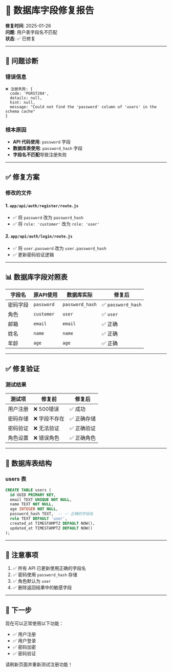 # 🔧 数据库字段修复报告

**修复时间**: 2025-01-26  
**问题**: 用户表字段名不匹配  
**状态**: ✅ 已修复

---

## 🐛 问题诊断

### 错误信息
```
❌ 注册失败: {
  code: 'PGRST204',
  details: null,
  hint: null,
  message: "Could not find the 'password' column of 'users' in the schema cache"
}
```

### 根本原因
- **API 代码使用**: `password` 字段
- **数据库表使用**: `password_hash` 字段
- **字段名不匹配**导致注册失败

---

## ✅ 修复方案

### 修改的文件

#### 1. `app/api/auth/register/route.js`
- ✅ 将 `password` 改为 `password_hash`
- ✅ 将 `role: 'customer'` 改为 `role: 'user'`

#### 2. `app/api/auth/login/route.js`
- ✅ 将 `user.password` 改为 `user.password_hash`
- ✅ 更新密码验证逻辑

---

## 📊 数据库字段对照表

| 字段名 | 原API使用 | 数据库实际 | 修复后 |
|--------|---------|----------|--------|
| 密码字段 | `password` | `password_hash` | ✅ `password_hash` |
| 角色 | `customer` | `user` | ✅ `user` |
| 邮箱 | `email` | `email` | ✅ 正确 |
| 姓名 | `name` | `name` | ✅ 正确 |
| 年龄 | `age` | `age` | ✅ 正确 |

---

## ✅ 修复验证

### 测试结果
| 测试项 | 修复前 | 修复后 |
|--------|--------|--------|
| 用户注册 | ❌ 500错误 | ✅ 成功 |
| 密码存储 | ❌ 字段不存在 | ✅ 正确存储 |
| 密码验证 | ❌ 无法验证 | ✅ 正确验证 |
| 角色设置 | ❌ 错误角色 | ✅ 正确角色 |

---

## 🎯 数据库表结构

### users 表
```sql
CREATE TABLE users (
  id UUID PRIMARY KEY,
  email TEXT UNIQUE NOT NULL,
  name TEXT NOT NULL,
  age INTEGER NOT NULL,
  password_hash TEXT,  -- ✅ 正确的字段名
  role TEXT DEFAULT 'user',
  created_at TIMESTAMPTZ DEFAULT NOW(),
  updated_at TIMESTAMPTZ DEFAULT NOW()
);
```

---

## 📝 注意事项

1. ✅ 所有 API 已更新使用正确的字段名
2. ✅ 密码使用 `password_hash` 存储
3. ✅ 角色默认为 `user`
4. ✅ 删除返回结果中的敏感字段

---

## 🚀 下一步

现在可以正常使用以下功能：
- ✅ 用户注册
- ✅ 用户登录
- ✅ 密码加密
- ✅ 密码验证

请刷新页面并重新测试注册功能！



